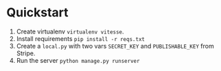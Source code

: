 # Quickstart 

1. Create virtualenv `virtualenv vitesse`.
2. Install requirements `pip install -r reqs.txt`
3. Create a `local.py` with two vars `SECRET_KEY` and `PUBLISHABLE_KEY` from Stripe.
4. Run the server `python manage.py runserver`
